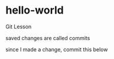# hello-world
Git Lesson

saved changes are called commits

since I made a change, commit this below
